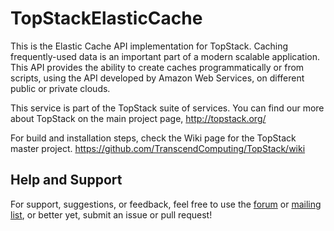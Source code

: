 TopStackElasticCache
====================

This is the Elastic Cache API implementation for TopStack.  Caching frequently-used data is an important part of a modern
scalable application.  This API provides the ability to create caches programmatically or from scripts, using the
API developed by Amazon Web Services, on different public or private clouds.

This service is part of the TopStack suite of services.  You can find our more about TopStack on the main project page, 
http://topstack.org/

For build and installation steps, check the Wiki page for the TopStack master project.
https://github.com/TranscendComputing/TopStack/wiki

Help and Support
----------------

For support, suggestions, or feedback, feel free to use the [forum](https://groups.google.com/d/forum/topstack) or 
[mailing list](https://groups.google.com/d/forum/topstack), or better yet, submit an issue or pull request!
